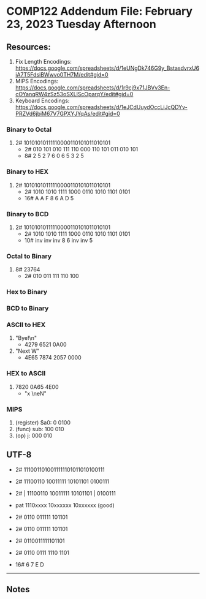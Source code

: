 # COMP122 Addendum File: February 23, 2023 Tuesday Afternoon

## Resources:
   1. Fix Length Encodings: https://docs.google.com/spreadsheets/d/1eUNgDk746G9y_BstasdvrxU6iA7T5FdsiBWwvo0TH7M/edit#gid=0
   1. MIPS Encodings: https://docs.google.com/spreadsheets/d/1r9cj9x71JBVv3En-cOYanqRW4zSz53oSXLlScOparqY/edit#gid=0
   1. Keyboard Encodings: https://docs.google.com/spreadsheets/d/1eJCdUuydOccLiJcQDYv-PRZVd6jbiM67V7GPXYJYqAs/edit#gid=0


### Binary to Octal
   1. 2# 10101010111110000110101011010101
      - 2# 010 101 010 111 110 000 110 101 011 010 101
      - 8# 2    5   2   7  6   0    6   5  3    2   5


### Binary to HEX
   1. 2# 10101010111110000110101011010101
      - 2#   1010 1010 1111 1000 0110 1010 1101 0101
      - 16#  A    A    F    8    6    A    D    5



### Binary to BCD
   1. 2# 10101010111110000110101011010101
      - 2#   1010 1010 1111 1000 0110 1010 1101 0101
      - 10#  inv  inv  inv  8    6    inv  inv  5

### Octal to Binary
  1. 8# 23764
     - 2# 010 011 111 110 100


### Hex to Binary
### BCD to Binary
### ASCII to HEX

   1. "Bye!\n"
      - 4279 6521 0A00
   1. "Next W"
      - 4E65 7874 2057 0000
  
### HEX to ASCII
   1. 7820 0A65 4E00
      - "x \neN"

### MIPS

   1. (register)  $a0: 0 0100
   1. (func)      sub: 100 010
   1. (op)          j: 000 010  


## UTF-8
   - 2# 1110011010011111101011010100111
   - 2# 11100110  10011111  10101101 0100111
   - 2# |  11100110  10011111  10101101  |  0100111
   - pat   1110xxxx  10xxxxxx  10xxxxxx  (good)
   - 2#       0110    011111    101101

   - 2#       0110    011111    101101
   - 2#   0110011111101101
   - 2#   0110 0111 1110 1101
   - 16#  6 7 E D



















---
## Notes
<!-- This section is for students to place their notes -->
